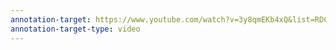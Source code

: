 ```yaml
---
annotation-target: https://www.youtube.com/watch?v=3y8qmEKb4xQ&list=RDCMUCbn1OgGei-DV7aSRo_HaAiw
annotation-target-type: video
---
```

